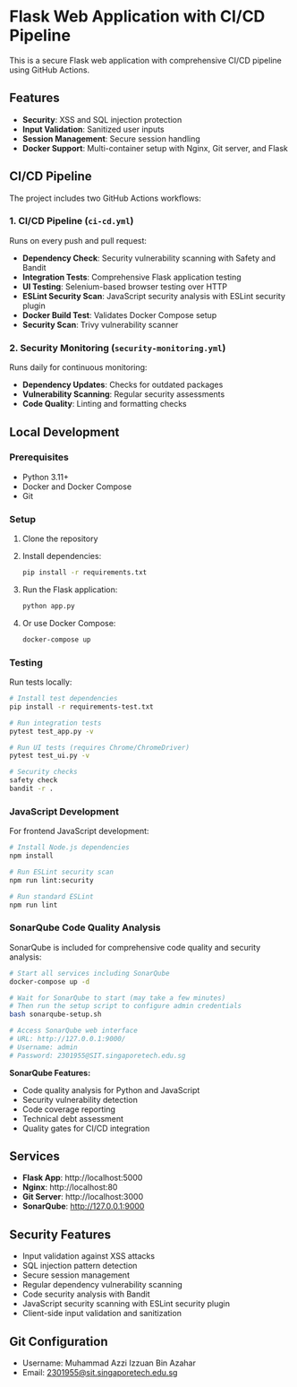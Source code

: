 # Flask Web Application with CI/CD Pipeline

This is a secure Flask web application with comprehensive CI/CD pipeline using GitHub Actions.

## Features

- **Security**: XSS and SQL injection protection
- **Input Validation**: Sanitized user inputs
- **Session Management**: Secure session handling
- **Docker Support**: Multi-container setup with Nginx, Git server, and Flask

## CI/CD Pipeline

The project includes two GitHub Actions workflows:

### 1. CI/CD Pipeline (`ci-cd.yml`)

Runs on every push and pull request:

- **Dependency Check**: Security vulnerability scanning with Safety and Bandit
- **Integration Tests**: Comprehensive Flask application testing
- **UI Testing**: Selenium-based browser testing over HTTP
- **ESLint Security Scan**: JavaScript security analysis with ESLint security plugin
- **Docker Build Test**: Validates Docker Compose setup
- **Security Scan**: Trivy vulnerability scanner

### 2. Security Monitoring (`security-monitoring.yml`)

Runs daily for continuous monitoring:

- **Dependency Updates**: Checks for outdated packages
- **Vulnerability Scanning**: Regular security assessments
- **Code Quality**: Linting and formatting checks

## Local Development

### Prerequisites

- Python 3.11+
- Docker and Docker Compose
- Git

### Setup

1. Clone the repository
2. Install dependencies:
   ```bash
   pip install -r requirements.txt
   ```

3. Run the Flask application:
   ```bash
   python app.py
   ```

4. Or use Docker Compose:
   ```bash
   docker-compose up
   ```

### Testing

Run tests locally:

```bash
# Install test dependencies
pip install -r requirements-test.txt

# Run integration tests
pytest test_app.py -v

# Run UI tests (requires Chrome/ChromeDriver)
pytest test_ui.py -v

# Security checks
safety check
bandit -r .
```

### JavaScript Development

For frontend JavaScript development:

```bash
# Install Node.js dependencies
npm install

# Run ESLint security scan
npm run lint:security

# Run standard ESLint
npm run lint
```

### SonarQube Code Quality Analysis

SonarQube is included for comprehensive code quality and security analysis:

```bash
# Start all services including SonarQube
docker-compose up -d

# Wait for SonarQube to start (may take a few minutes)
# Then run the setup script to configure admin credentials
bash sonarqube-setup.sh

# Access SonarQube web interface
# URL: http://127.0.0.1:9000/
# Username: admin
# Password: 2301955@SIT.singaporetech.edu.sg
```

**SonarQube Features:**
- Code quality analysis for Python and JavaScript
- Security vulnerability detection
- Code coverage reporting
- Technical debt assessment
- Quality gates for CI/CD integration

## Services

- **Flask App**: http://localhost:5000
- **Nginx**: http://localhost:80
- **Git Server**: http://localhost:3000
- **SonarQube**: http://127.0.0.1:9000

## Security Features

- Input validation against XSS attacks
- SQL injection pattern detection
- Secure session management
- Regular dependency vulnerability scanning
- Code security analysis with Bandit
- JavaScript security scanning with ESLint security plugin
- Client-side input validation and sanitization

## Git Configuration

- Username: Muhammad Azzi Izzuan Bin Azahar
- Email: 2301955@sit.singaporetech.edu.sg